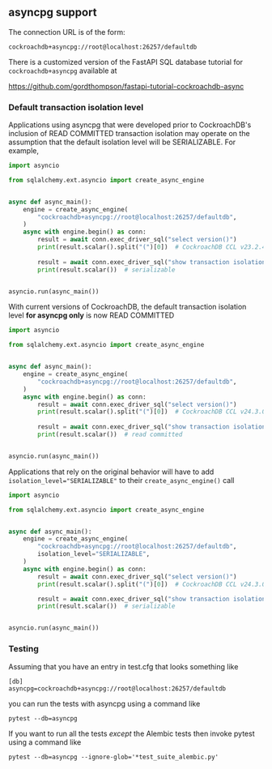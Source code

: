 ## asyncpg support

The connection URL is of the form:

    cockroachdb+asyncpg://root@localhost:26257/defaultdb

There is a customized version of the FastAPI SQL database tutorial for
`cockroachdb+asyncpg` available at

https://github.com/gordthompson/fastapi-tutorial-cockroachdb-async

### Default transaction isolation level

Applications using asyncpg that were developed prior to CockroachDB's inclusion of
READ COMMITTED transaction isolation may operate on the assumption that the default
isolation level will be SERIALIZABLE. For example, 

```python
import asyncio

from sqlalchemy.ext.asyncio import create_async_engine


async def async_main():
    engine = create_async_engine(
        "cockroachdb+asyncpg://root@localhost:26257/defaultdb",
    )
    async with engine.begin() as conn:
        result = await conn.exec_driver_sql("select version()")
        print(result.scalar().split("(")[0])  # CockroachDB CCL v23.2.4
        
        result = await conn.exec_driver_sql("show transaction isolation level")
        print(result.scalar())  # serializable


asyncio.run(async_main())
```

With current versions of CockroachDB, the default transaction isolation level
**for asyncpg only** is now READ COMMITTED

```python
import asyncio

from sqlalchemy.ext.asyncio import create_async_engine


async def async_main():
    engine = create_async_engine(
        "cockroachdb+asyncpg://root@localhost:26257/defaultdb",
    )
    async with engine.begin() as conn:
        result = await conn.exec_driver_sql("select version()")
        print(result.scalar().split("(")[0])  # CockroachDB CCL v24.3.0
        
        result = await conn.exec_driver_sql("show transaction isolation level")
        print(result.scalar())  # read committed


asyncio.run(async_main())
```

Applications that rely on the original behavior will have to add `isolation_level="SERIALIZABLE"`
to their `create_async_engine()` call

```python
import asyncio

from sqlalchemy.ext.asyncio import create_async_engine


async def async_main():
    engine = create_async_engine(
        "cockroachdb+asyncpg://root@localhost:26257/defaultdb",
        isolation_level="SERIALIZABLE",
    )
    async with engine.begin() as conn:
        result = await conn.exec_driver_sql("select version()")
        print(result.scalar().split("(")[0])  # CockroachDB CCL v24.3.0

        result = await conn.exec_driver_sql("show transaction isolation level")
        print(result.scalar())  # serializable


asyncio.run(async_main())
```

### Testing

Assuming that you have an entry in test.cfg that looks something like

    [db]
    asyncpg=cockroachdb+asyncpg://root@localhost:26257/defaultdb

you can run the tests with asyncpg using a command like

    pytest --db=asyncpg

If you want to run all the tests *except* the Alembic tests then invoke pytest
using a command like

    pytest --db=asyncpg --ignore-glob='*test_suite_alembic.py'
